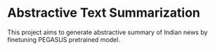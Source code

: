 # Abstractive Text Summarization

This project aims to generate abstractive summary of  Indian news by finetuning PEGASUS pretrained model.
